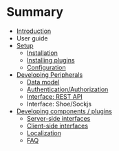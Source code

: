 # Summary

* [Introduction](README.md)
* User guide
* [Setup](setup/README.md)
   * [Installation](setup/installation.md)
   * [Installing plugins](setup/installing_plugins.md)
   * [Configuration](setup/configuration.md)
* [Developing Peripherals](developing_peripherals/README.md)
   * [Data model](developing_peripherals/data_model.md)
   * [Authentication/Authorization](developing_peripherals/auth.md)
   * [Interface: REST API](developing_peripherals/interface_rest_api.md)
   * Interface: Shoe/Sockjs
* [Developing components / plugins](developing_components__plugins/README.md)
   * [Server-side interfaces](developing_components__plugins/server-side_interfaces.md)
   * [Client-side interfaces](developing_components__plugins/client-side_interfaces.md)
   * [Localization](developing_components__plugins/localization.md)
   * [FAQ](developing_components__plugins/faq.md)
